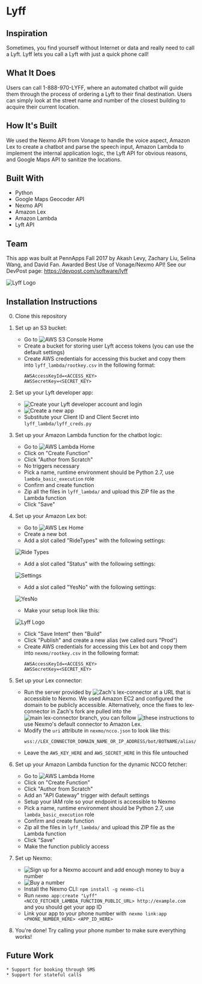 # Lyff

## Inspiration
Sometimes, you find yourself without Internet or data and really need to call a Lyft. Lyff lets you call a Lyft with just a quick phone call!

## What It Does
Users can call 1-888-970-LYFF, where an automated chatbot will guide them through the process of ordering a Lyft to their final destination. Users can simply look at the street name and number of the closest building to acquire their current location.

## How It's Built
We used the Nexmo API from Vonage to handle the voice aspect, Amazon Lex to create a chatbot and parse the speech input, Amazon Lambda to implement the internal application logic, the Lyft API for obvious reasons, and Google Maps API to sanitize the locations.

## Built With
* Python
* Google Maps Geocoder API
* Nexmo API
* Amazon Lex
* Amazon Lambda
* Lyft API

## Team
This app was built at PennApps Fall 2017 by Akash Levy, Zachary Liu, Selina Wang, and David Fan. Awarded Best Use of Vonage/Nexmo API! See our DevPost page: https://devpost.com/software/lyff

![Lyff Logo](/lyff-logo.png)

## Installation Instructions

0. Clone this repository

1. Set up an S3 bucket:
    * Go to ![AWS S3 Console Home](https://s3.console.aws.amazon.com/s3/home)
    * Create a bucket for storing user Lyft access tokens (you can use the default settings)
    * Create AWS credentials for accessing this bucket and copy them into ```lyff_lambda/rootkey.csv``` in the following format:
      ```
      AWSAccessKeyId=<ACCESS_KEY>
      AWSSecretKey=<SECRET_KEY>
      ```

2. Set up your Lyft developer app:
    * ![Create your Lyft developer account](https://www.lyft.com/developers) and login
    * ![Create a new app](https://www.lyft.com/developers/apps/new)
    * Substitute your Client ID and Client Secret into ```lyff_lambda/lyff_creds.py```

3. Set up your Amazon Lambda function for the chatbot logic:
    * Go to ![AWS Lambda Home](https://console.aws.amazon.com/lambda/home)
    * Click on "Create Function"
    * Click "Author from Scratch"
    * No triggers necessary
    * Pick a name, runtime environment should be Python 2.7, use ```lambda_basic_execution``` role
    * Confirm and create function
    * Zip all the files in ```lyff_lambda/``` and upload this ZIP file as the Lambda function
    * Click "Save"

4. Set up your Amazon Lex bot:
    * Go to ![AWS Lex Home](https://console.aws.amazon.com/lex/home)
    * Create a new bot
    * Add a slot called "RideTypes" with the following settings:
    
    ![Ride Types](/setup-2.png)
    
    * Add a slot called "Status" with the following settings:
    
    ![Settings](/setup-3.png)
    
    * Add a slot called "YesNo" with the following settings:
  
    ![YesNo](/setup-4.png)
    
    * Make your setup look like this:
    
    ![Lyff Logo](/setup-1.png)
    
    * Click "Save Intent" then "Build"
    * Click "Publish" and create a new alias (we called ours "Prod")
    * Create AWS credentials for accessing this Lex bot and copy them into ```nexmo/rootkey.csv``` in the following format:
      ```
      AWSAccessKeyId=<ACCESS_KEY>
      AWSSecretKey=<SECRET_KEY>
      ```
      
4. Set up your Lex connector:
    * Run the server provided by ![Zach's lex-connector](https://github.com/zacharyliu/lex-connector) at a URL that is accessible to Nexmo. We used Amazon EC2 and configured the domain to be publicly accessible. Alternatively, once the fixes to lex-connector in Zach's fork are pulled into the ![main lex-connector branch](https://github.com/Nexmo/lex-connector), you can follow ![these instructions](https://developer.nexmo.com/voice/voice-api/guides/connecting-voice-calls-to-amazon-lex-bots) to use Nexmo's default connector to Amazon Lex.
    * Modify the ```uri``` attribute in ```nexmo/ncco.json``` to look like this:
      ```
      wss://LEX_CONNECTOR_DOMAIN_NAME_OR_IP_ADDRESS/bot/BOTNAME/alias/PUBLISH_ALIAS/user/AWSServiceRoleForLexBots/content
      ```
    * Leave the ```AWS_KEY_HERE``` and ```AWS_SECRET_HERE``` in this file untouched
    
5. Set up your Amazon Lambda function for the dynamic NCCO fetcher:
    * Go to ![AWS Lambda Home](https://console.aws.amazon.com/lambda/home)
    * Click on "Create Function"
    * Click "Author from Scratch"
    * Add an "API Gateway" trigger with default settings
    * Setup your IAM role so your endpoint is accessible to Nexmo
    * Pick a name, runtime environment should be Python 2.7, use ```lambda_basic_execution``` role
    * Confirm and create function
    * Zip all the files in ```lyff_lambda/``` and upload this ZIP file as the Lambda function
    * Click "Save"
    * Make the function publicly access

6. Set up Nexmo:
    * ![Sign up for a Nexmo account](https://dashboard.nexmo.com/sign-up) and add enough money to buy a number
    * ![Buy a number](https://dashboard.nexmo.com/buy-numbers)
    * Install the Nexmo CLI: ```npm install -g nexmo-cli```
    * Run ```nexmo app:create "Lyff" <NCCO_FETCHER_LAMBDA_FUNCTION_PUBLIC_URL> http://example.com``` and you should get your app ID
    * Link your app to your phone number with``` nexmo link:app <PHONE_NUMBER_HERE> <APP_ID_HERE>```
    
7. You're done! Try calling your phone number to make sure everything works!

## Future Work
    * Support for booking through SMS
    * Support for stateful calls
